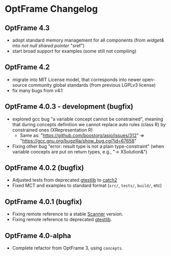 
# OptFrame Changelog

## OptFrame 4.3

- adopt standard memory management for all components (from *widget&* into *not null shared pointer* "sref")
- start broad support for examples (some still not compiling)

## OptFrame 4.2

- migrate into MIT License model, that corresponds into newer open-source community global standards (from previous LGPLv3 license)
- fix many bugs from v4.1


## OptFrame 4.0.3 - development (bugfix)

- explored gcc bug "a variable concept cannot be constrained", meaning that during concepts 
definition we cannot replace auto rules (class R) by constrained ones (XRepresentation R)
   * Same as: "https://github.com/boostorg/asio/issues/312" => "https://gcc.gnu.org/bugzilla/show_bug.cgi?id=67658"
- Fixing other bug "error: result type is not a plain type-constraint" (when variable concepts are put on return types, e.g., "-> XSolution&")

## OptFrame 4.0.2 (bugfix)

- Adjusted tests from deprecated [gtestlib](https://github.com/google/googletest) to [catch2](https://github.com/catchorg/Catch2)
- Fixed MCT and examples to standard format (`src/`, `tests/`, `build/`, etc)


## OptFrame 4.0.1 (bugfix)

- Fixing remote reference to a stable [Scanner](https://github.com/optframe/scannerpp) version.
- Fixing remote reference to deprecated [gtestlib](https://github.com/google/googletest).

## OptFrame 4.0-alpha

- Complete refactor from OptFrame 3, using `concepts`.
